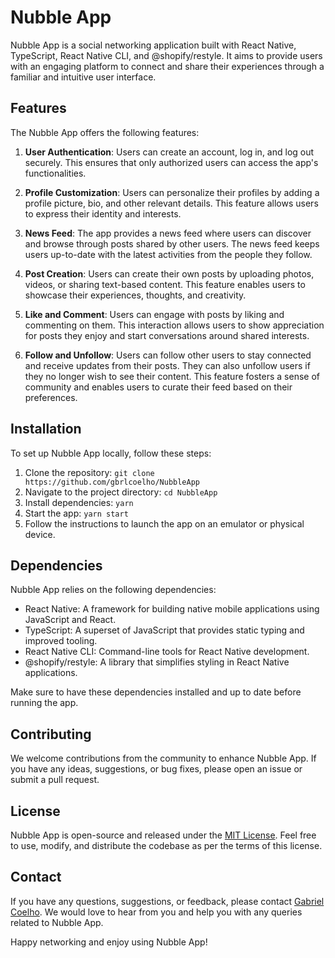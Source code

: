 # Nubble App

Nubble App is a social networking application built with React Native, TypeScript, React Native CLI, and @shopify/restyle. It aims to provide users with an engaging platform to connect and share their experiences through a familiar and intuitive user interface.

## Features

The Nubble App offers the following features:

1. **User Authentication**: Users can create an account, log in, and log out securely. This ensures that only authorized users can access the app's functionalities.

2. **Profile Customization**: Users can personalize their profiles by adding a profile picture, bio, and other relevant details. This feature allows users to express their identity and interests.

3. **News Feed**: The app provides a news feed where users can discover and browse through posts shared by other users. The news feed keeps users up-to-date with the latest activities from the people they follow.

4. **Post Creation**: Users can create their own posts by uploading photos, videos, or sharing text-based content. This feature enables users to showcase their experiences, thoughts, and creativity.

5. **Like and Comment**: Users can engage with posts by liking and commenting on them. This interaction allows users to show appreciation for posts they enjoy and start conversations around shared interests.

6. **Follow and Unfollow**: Users can follow other users to stay connected and receive updates from their posts. They can also unfollow users if they no longer wish to see their content. This feature fosters a sense of community and enables users to curate their feed based on their preferences.

## Installation

To set up Nubble App locally, follow these steps:

1. Clone the repository: `git clone https://github.com/gbrlcoelho/NubbleApp`
2. Navigate to the project directory: `cd NubbleApp`
3. Install dependencies: `yarn`
4. Start the app: `yarn start`
5. Follow the instructions to launch the app on an emulator or physical device.

## Dependencies

Nubble App relies on the following dependencies:

- React Native: A framework for building native mobile applications using JavaScript and React.
- TypeScript: A superset of JavaScript that provides static typing and improved tooling.
- React Native CLI: Command-line tools for React Native development.
- @shopify/restyle: A library that simplifies styling in React Native applications.

Make sure to have these dependencies installed and up to date before running the app.

## Contributing

We welcome contributions from the community to enhance Nubble App. If you have any ideas, suggestions, or bug fixes, please open an issue or submit a pull request.

## License

Nubble App is open-source and released under the [MIT License](https://github.com/gbrlcoelho/NubbleApp/blob/master/LICENSE). Feel free to use, modify, and distribute the codebase as per the terms of this license.

## Contact

If you have any questions, suggestions, or feedback, please contact [Gabriel Coelho](mailto:coelhogabriel67@gmail.com). We would love to hear from you and help you with any queries related to Nubble App.

Happy networking and enjoy using Nubble App!
